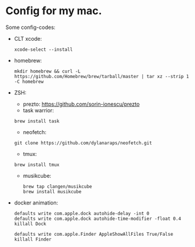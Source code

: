 # Config for my mac.

Some config-codes:

* CLT xcode: 

  ```
  xcode-select --install
  ```

  

* homebrew: 

  ```
  mkdir homebrew && curl -L https://github.com/Homebrew/brew/tarball/master | tar xz --strip 1 -C homebrew
  ```

  

* ZSH:

  * prezto: https://github.com/sorin-ionescu/prezto 
  * task warrior: 

  ```
  brew install task
  ```

  * neofetch: 

  ```
  git clone https://github.com/dylanaraps/neofetch.git
  ```

  * tmux: 

  ```
  brew install tmux
  ```

  * musikcube: 
    
    ```
    brew tap clangen/musikcube 
    brew install musikcube
    ```

* docker animation: 
  
  ```
  defaults write com.apple.dock autohide-delay -int 0
  defaults write com.apple.dock autohide-time-modifier -float 0.4
  killall Dock
  ```
  
  
  
  ```
  defaults write com.apple.Finder AppleShowAllFiles True/False
  killall Finder
  ```
  
  